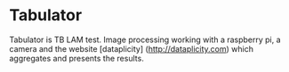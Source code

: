 # Tabulator

Tabulator is TB LAM test. Image processing working with a raspberry pi, a camera and the website [dataplicity] (http://dataplicity.com) which aggregates and presents the results.
